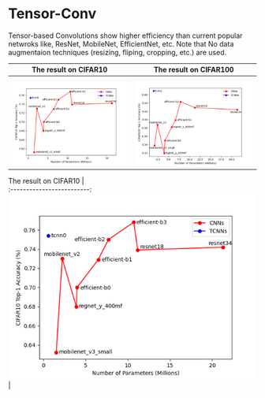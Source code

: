 # Tensor-Conv
Tensor-based Convolutions show higher efficiency than current popular netwroks like, ResNet, MobileNet, EfficientNet, etc. Note that No data augmentaion techniques (resizing, fliping, cropping, etc.) are used. 

The result on CIFAR10            |  The result on CIFAR100
:-------------------------:|:-------------------------:
![](cifar10_tcnn.png)  |  ![](cifar100_tcnn.png)

The result on CIFAR10    |       
:-------------------------:
![](cifar10_tcnn.png) |

